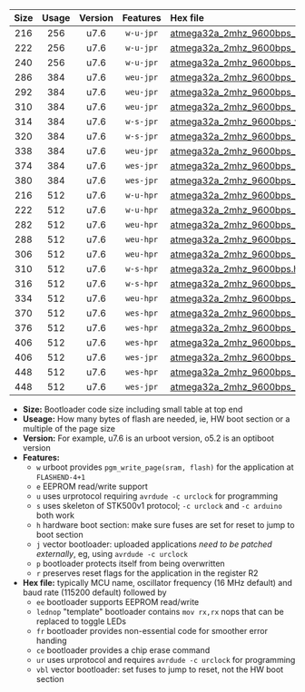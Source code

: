 |Size|Usage|Version|Features|Hex file|
|:-:|:-:|:-:|:-:|:--|
|216|256|u7.6|`w-u-jpr`|[atmega32a_2mhz_9600bps_ur_vbl.hex](https://raw.githubusercontent.com/stefanrueger/urboot/main/atmega32a_2mhz_9600bps_ur_vbl.hex)|
|222|256|u7.6|`w-u-jpr`|[atmega32a_2mhz_9600bps_lednop_ur_vbl.hex](https://raw.githubusercontent.com/stefanrueger/urboot/main/atmega32a_2mhz_9600bps_lednop_ur_vbl.hex)|
|240|256|u7.6|`w-u-jpr`|[atmega32a_2mhz_9600bps_lednop_fr_ur_vbl.hex](https://raw.githubusercontent.com/stefanrueger/urboot/main/atmega32a_2mhz_9600bps_lednop_fr_ur_vbl.hex)|
|286|384|u7.6|`weu-jpr`|[atmega32a_2mhz_9600bps_ee_ur_vbl.hex](https://raw.githubusercontent.com/stefanrueger/urboot/main/atmega32a_2mhz_9600bps_ee_ur_vbl.hex)|
|292|384|u7.6|`weu-jpr`|[atmega32a_2mhz_9600bps_ee_lednop_ur_vbl.hex](https://raw.githubusercontent.com/stefanrueger/urboot/main/atmega32a_2mhz_9600bps_ee_lednop_ur_vbl.hex)|
|310|384|u7.6|`weu-jpr`|[atmega32a_2mhz_9600bps_ee_lednop_fr_ur_vbl.hex](https://raw.githubusercontent.com/stefanrueger/urboot/main/atmega32a_2mhz_9600bps_ee_lednop_fr_ur_vbl.hex)|
|314|384|u7.6|`w-s-jpr`|[atmega32a_2mhz_9600bps_vbl.hex](https://raw.githubusercontent.com/stefanrueger/urboot/main/atmega32a_2mhz_9600bps_vbl.hex)|
|320|384|u7.6|`w-s-jpr`|[atmega32a_2mhz_9600bps_lednop_vbl.hex](https://raw.githubusercontent.com/stefanrueger/urboot/main/atmega32a_2mhz_9600bps_lednop_vbl.hex)|
|338|384|u7.6|`weu-jpr`|[atmega32a_2mhz_9600bps_ee_lednop_fr_ce_ur_vbl.hex](https://raw.githubusercontent.com/stefanrueger/urboot/main/atmega32a_2mhz_9600bps_ee_lednop_fr_ce_ur_vbl.hex)|
|374|384|u7.6|`wes-jpr`|[atmega32a_2mhz_9600bps_ee_vbl.hex](https://raw.githubusercontent.com/stefanrueger/urboot/main/atmega32a_2mhz_9600bps_ee_vbl.hex)|
|380|384|u7.6|`wes-jpr`|[atmega32a_2mhz_9600bps_ee_lednop_vbl.hex](https://raw.githubusercontent.com/stefanrueger/urboot/main/atmega32a_2mhz_9600bps_ee_lednop_vbl.hex)|
|216|512|u7.6|`w-u-hpr`|[atmega32a_2mhz_9600bps_ur.hex](https://raw.githubusercontent.com/stefanrueger/urboot/main/atmega32a_2mhz_9600bps_ur.hex)|
|222|512|u7.6|`w-u-hpr`|[atmega32a_2mhz_9600bps_lednop_ur.hex](https://raw.githubusercontent.com/stefanrueger/urboot/main/atmega32a_2mhz_9600bps_lednop_ur.hex)|
|282|512|u7.6|`weu-hpr`|[atmega32a_2mhz_9600bps_ee_ur.hex](https://raw.githubusercontent.com/stefanrueger/urboot/main/atmega32a_2mhz_9600bps_ee_ur.hex)|
|288|512|u7.6|`weu-hpr`|[atmega32a_2mhz_9600bps_ee_lednop_ur.hex](https://raw.githubusercontent.com/stefanrueger/urboot/main/atmega32a_2mhz_9600bps_ee_lednop_ur.hex)|
|306|512|u7.6|`weu-hpr`|[atmega32a_2mhz_9600bps_ee_lednop_fr_ur.hex](https://raw.githubusercontent.com/stefanrueger/urboot/main/atmega32a_2mhz_9600bps_ee_lednop_fr_ur.hex)|
|310|512|u7.6|`w-s-hpr`|[atmega32a_2mhz_9600bps.hex](https://raw.githubusercontent.com/stefanrueger/urboot/main/atmega32a_2mhz_9600bps.hex)|
|316|512|u7.6|`w-s-hpr`|[atmega32a_2mhz_9600bps_lednop.hex](https://raw.githubusercontent.com/stefanrueger/urboot/main/atmega32a_2mhz_9600bps_lednop.hex)|
|334|512|u7.6|`weu-hpr`|[atmega32a_2mhz_9600bps_ee_lednop_fr_ce_ur.hex](https://raw.githubusercontent.com/stefanrueger/urboot/main/atmega32a_2mhz_9600bps_ee_lednop_fr_ce_ur.hex)|
|370|512|u7.6|`wes-hpr`|[atmega32a_2mhz_9600bps_ee.hex](https://raw.githubusercontent.com/stefanrueger/urboot/main/atmega32a_2mhz_9600bps_ee.hex)|
|376|512|u7.6|`wes-hpr`|[atmega32a_2mhz_9600bps_ee_lednop.hex](https://raw.githubusercontent.com/stefanrueger/urboot/main/atmega32a_2mhz_9600bps_ee_lednop.hex)|
|406|512|u7.6|`wes-hpr`|[atmega32a_2mhz_9600bps_ee_lednop_fr.hex](https://raw.githubusercontent.com/stefanrueger/urboot/main/atmega32a_2mhz_9600bps_ee_lednop_fr.hex)|
|406|512|u7.6|`wes-jpr`|[atmega32a_2mhz_9600bps_ee_lednop_fr_vbl.hex](https://raw.githubusercontent.com/stefanrueger/urboot/main/atmega32a_2mhz_9600bps_ee_lednop_fr_vbl.hex)|
|448|512|u7.6|`wes-hpr`|[atmega32a_2mhz_9600bps_ee_lednop_fr_ce.hex](https://raw.githubusercontent.com/stefanrueger/urboot/main/atmega32a_2mhz_9600bps_ee_lednop_fr_ce.hex)|
|448|512|u7.6|`wes-jpr`|[atmega32a_2mhz_9600bps_ee_lednop_fr_ce_vbl.hex](https://raw.githubusercontent.com/stefanrueger/urboot/main/atmega32a_2mhz_9600bps_ee_lednop_fr_ce_vbl.hex)|

- **Size:** Bootloader code size including small table at top end
- **Useage:** How many bytes of flash are needed, ie, HW boot section or a multiple of the page size
- **Version:** For example, u7.6 is an urboot version, o5.2 is an optiboot version
- **Features:**
  + `w` urboot provides `pgm_write_page(sram, flash)` for the application at `FLASHEND-4+1`
  + `e` EEPROM read/write support
  + `u` uses urprotocol requiring `avrdude -c urclock` for programming
  + `s` uses skeleton of STK500v1 protocol; `-c urclock` and `-c arduino` both work
  + `h` hardware boot section: make sure fuses are set for reset to jump to boot section
  + `j` vector bootloader: uploaded applications *need to be patched externally*, eg, using `avrdude -c urclock`
  + `p` bootloader protects itself from being overwritten
  + `r` preserves reset flags for the application in the register R2
- **Hex file:** typically MCU name, oscillator frequency (16 MHz default) and baud rate (115200 default) followed by
  + `ee` bootloader supports EEPROM read/write
  + `lednop` "template" bootloader contains `mov rx,rx` nops that can be replaced to toggle LEDs
  + `fr` bootloader provides non-essential code for smoother error handing
  + `ce` bootloader provides a chip erase command
  + `ur` uses urprotocol and requires `avrdude -c urclock` for programming
  + `vbl` vector bootloader: set fuses to jump to reset, not the HW boot section
